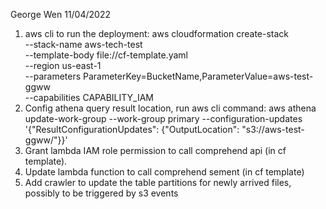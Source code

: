 George Wen
11/04/2022

1. aws cli to run the deployment:
    aws cloudformation create-stack \
      --stack-name aws-tech-test \
      --template-body file://cf-template.yaml \
      --region us-east-1 \
      --parameters  ParameterKey=BucketName,ParameterValue=aws-test-ggww \
      --capabilities CAPABILITY_IAM 
2. Config athena query result location, run aws cli command:
    aws athena update-work-group     --work-group primary  --configuration-updates '{"ResultConfigurationUpdates": {"OutputLocation": "s3://aws-test-ggww/"}}'
2. Grant lambda IAM role permission to call comprehend api (in cf template).
3. Update lambda function to call comprehend sement (in cf template)
4. Add crawler to update the table partitions for newly arrived files, possibly to be triggered by s3 events
